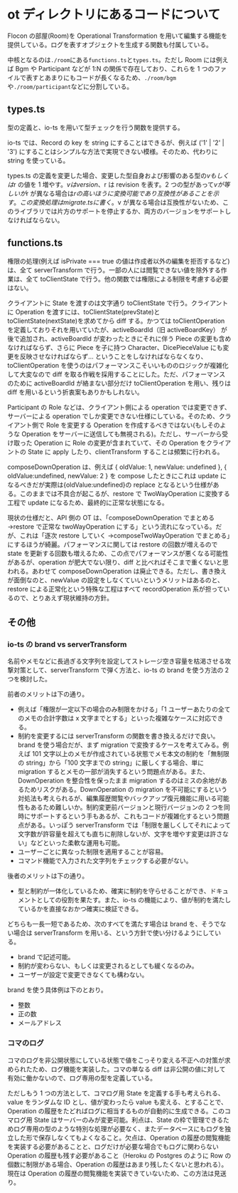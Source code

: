 # ot ディレクトリにあるコードについて

Flocon の部屋(Room)を Operational Transformation を用いて編集する機能を提供している。ログを表すオブジェクトを生成する関数も付属している。

中核となるのは`./room`にある`functions.ts`と`types.ts`。ただし Room には例えば Bgm や Participant などが 1:N の関係で存在しており、これらを 1 つのファイルで表すとあまりにもコードが長くなるため、`./room/bgm`や`./room/participant`などに分割している。

## types.ts

型の定義と、io-ts を用いて型チェックを行う関数を提供する。

io-ts では、Record の key を string にすることはできるが、例えば ('1' | '2' | '3') にすることはシンプルな方法で実現できない模様。そのため、代わりに string を使っている。

types.ts の定義を変更した場合、変更した型自身および影響のある型の$vもしくは$r の値を 1 増やす。$vはversion、$r は revision を表す。2 つの型があって$vが等しいが$r が異なる場合は$rの高いほうに変換可能であり互換性があることを示す。この変換処理は migrate.ts に書く。$v が異なる場合は互換性がないため、このライブラリでは片方のサポートを停止するか、両方のバージョンをサポートしなければならない。

## functions.ts

権限の処理(例えば isPrivate === true の値は作成者以外の編集を拒否するなど)は、全て serverTransform で行う。一部の人には閲覧できない値を除外する作業は、全て toClientState で行う。他の関数では権限による制限を考慮する必要はない。

クライアントに State を渡すのは文字通り toClientState で行う。クライアントに Operation を渡すには、toClientState(prevState)と toClientState(nextState)を求めてから diff する。かつては toClientOperation を定義しておりそれを用いていたが、activeBoardId（旧 activeBoardKey） が後で追加され、activeBoardId が変わったときにそれに伴う Piece の変更も含めなければならず、さらに Piece を子に持つ Character、DicePieceValue にも変更を反映させなければならず… ということをしなければならなくなり、toClientOperation を使うのはパフォーマンスこそいいもののロジックが複雑化して大変なので diff を取る作戦を採用することにした。ただ、パフォーマンスのために activeBoardId が絡まない部分だけ toClientOperation を用い、残りは diff を用いるという折衷案もありかもしれない。

Participant の Role などは、クライアント側による operation では変更できず、サーバーによる operation でしか変更できない仕様にしている。そのため、クライアント側で Role を変更する Operation を作成するべきではない(もしそのような Operation をサーバーに送信しても無視される)。ただし、サーバーから受け取った Operation に Role の変更が含まれていて、その Operation をクライアントの State に apply したり、clientTransform することは頻繁に行われる。

composeDownOperation は、例えば { oldValue: 1, newValue: undefined }, { oldValue:undefined, newValue: 2 } を compose したときにこれは update になるべきだが実際は{oldValue:undefined}の replace となるという仕様がある。このままでは不具合が起こるが、restore で TwoWayOperation に変換する工程で update になるため、最終的に正常な状態になる。

現状の仕様だと、API 側の OT は、「composeDownOperation でまとめる →restore で正常な twoWayOperation にする」という流れになっている。だが、これは「逐次 restore していく →composeTwoWayOperation でまとめる」にするほうが綺麗。パフォーマンスに関しては restore の回数が増えるので state を更新する回数も増えるため、この点でパフォーマンスが悪くなる可能性があるが、operation が肥大でない限り、diff と比べればそこまで重くないと思われる。あわせて composeDownOperation は廃止できる。ただし、書き換えが面倒なのと、newValue の設定をしなくていいというメリットはあるのと、restore による正常化という特殊な工程はすべて recordOperation 系が担っているので、とりあえず現状維持の方針。

## その他

### io-ts の brand vs serverTransform

名前やメモなどに長過ぎる文字列を設定してストレージ空き容量を枯渇させる攻撃対策として、serverTransform で弾く方法と、io-ts の brand を使う方法の 2 つを検討した。

前者のメリットは下の通り。

-   例えば「権限が一定以下の場合のみ制限をかける」「1 ユーザーあたりの全てのメモの合計字数は x 文字までとする」といった複雑なケースに対応できる。
-   制約を変更するには serverTransform の関数を書き換えるだけで良い。brand を使う場合だが、まず migration で変換するケースを考えてみる。例えば 101 文字以上のメモが作成されている状態でメモ本文の制約を「無制限の string」から「100 文字までの string」に厳しくする場合、単に migration するとメモの一部が消失するという問題点がある。また、DownOperation を整合性を保ったまま migration するのはミスの余地があるためリスクがある。DownOperation の migration を不可能にするという対処法も考えられるが、編集履歴閲覧やバックアップ復元機能に用いる可能性もあるため難しいか。制約変更前バージョンと現行バージョンの 2 つを同時にサポートするという手もあるが、これもコードが複雑化するという問題点がある。いっぽう serverTransform では「制限を厳しくしてそれによって文字数が許容量を超えても直ちに削除しないが、文字を増やす変更は許さない」などといった柔軟な運用も可能。
-   ユーザーごとに異なった制限を適用することが容易。
-   コマンド機能で入力された文字列をチェックする必要がない。

後者のメリットは下の通り。

-   型と制約が一体化しているため、確実に制約を守らせることができ、ドキュメントとしての役割を果たす。また、io-ts の機能により、値が制約を満たしているかを直接なおかつ確実に検証できる。

どちらも一長一短であるため、次のすべてを満たす場合は brand を、そうでない場合は serverTransform を用いる、という方針で使い分けるようにしている。

-   brand で記述可能。
-   制約が変わらない、もしくは変更されるとしても緩くなるのみ。
-   ユーザーが設定で変更できなくても構わない。

brand を使う具体例は下のとおり。

-   整数
-   正の数
-   メールアドレス

### コマのログ

コマのログを非公開状態にしている状態で値をこっそり変える不正への対策が求められたため、ログ機能を実装した。コマの単なる diff は非公開の値に対して有効に働かないので、ログ専用の型を定義している。

ただしもう 1 つの方法として、コマログ用 State を定義する手も考えられる、value をランダムな ID とし、値が変わったら value も変える、とすることで、Operation の履歴をたどればログに相当するものが自動的に生成できる。このコマログ用 State はサーバーのみが変更可能。利点は、State の枠で管理できるためログ専用の型のような特別な処理が必要なく、またデータベースにもログを独立した形で保存しなくてもよくなること。欠点は、Operation の履歴の閲覧機能を実装する必要があることと、ログだけが必要な場合でもログに関わらない Operation の履歴も残す必要があること（Heroku の Postgres のように Row の個数に制限がある場合、Operation の履歴はあまり残したくないと思われる）。現在は Operation の履歴の閲覧機能を実装できていないため、この方法は見送り。

